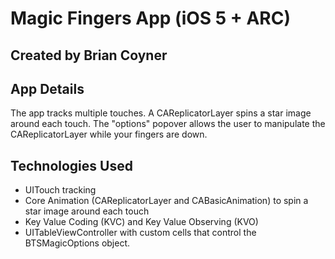 # Magic Fingers App (iOS 5 + ARC)
## Created by Brian Coyner

## App Details

The app tracks multiple touches. A CAReplicatorLayer spins a star image around each touch. 
The "options" popover allows the user to manipulate the CAReplicatorLayer while your 
fingers are down. 

## Technologies Used
- UITouch tracking
- Core Animation (CAReplicatorLayer and CABasicAnimation) to spin a star image around each touch
- Key Value Coding (KVC) and Key Value Observing (KVO)
- UITableViewController with custom cells that control the BTSMagicOptions object.

